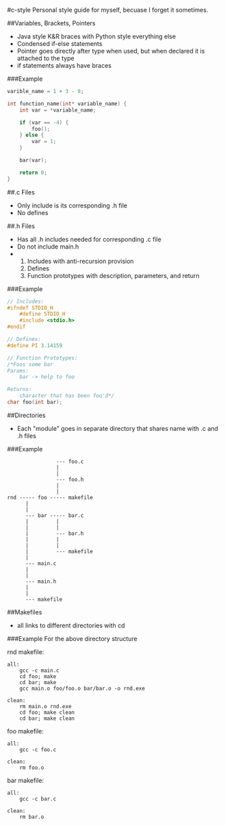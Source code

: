 #c-style
Personal style guide for myself, becuase I forget it sometimes.

##Variables, Brackets, Pointers
<ul>
<li>Java style K&R braces with Python style everything else</li>
<li>Condensed if-else statements</li>
<li>Pointer goes directly after type when used, but when declared it is attached to the type</li>
<li>if statements always have braces</li>
</ul>

###Example
```c
varible_name = 1 + 3 - 8;

int function_name(int* variable_name) {
	int var = *variable_name;

	if (var == -4) {
		foo();
	} else {
		var = 1;
	}

	bar(var);

	return 0;
}

```

##.c Files
<ul>
<li>Only include is its corresponding .h file</li>
<li>No defines</li>
</ul>

##.h Files
<ul>
<li>Has all .h includes needed for corresponding .c file</li>
<li>Do not include main.h</li>
<li><ol>
<li>Includes with anti-recursion provision</li>
<li>Defines</li>
<li>Function prototypes with description, parameters, and return</li>
</ol></li>
</ul>

###Example
```c
// Includes:
#ifndef STDIO_H
	#define STDIO_H
	#include <stdio.h>
#endif

// Defines:
#define PI 3.14159

// Function Prototypes:
/*Foos some bar
Params:
	bar -> help to foo

Returns:
	character that has been foo'd*/
char foo(int bar);
```

##Directories
<ul>
<li>Each "module" goes in separate directory that shares name with .c and .h files</li>
</ul>

###Example
```
                --- foo.c
                |
                |
                --- foo.h
                |
                | 
rnd ----- foo ----- makefile
      |
      |
      --- bar ----- bar.c
      |         |
      |         |
      |         --- bar.h
      |         |
      |         |
      |         --- makefile
      |
      --- main.c
      |
      |
      --- main.h 
      |
      |
      --- makefile
```

##Makefiles
<ul>
<li>all links to different directories with cd</li>
</ul>

###Example
For the above directory structure

rnd makefile:
```
all:
	gcc -c main.c
	cd foo; make
	cd bar; make
	gcc main.o foo/foo.o bar/bar.o -o rnd.exe

clean:
	rm main.o rnd.exe
	cd foo; make clean
	cd bar; make clean
```

foo makefile:
```
all:
	gcc -c foo.c

clean:
	rm foo.o
```

bar makefile:
```
all:
	gcc -c bar.c

clean:
	rm bar.o
```
